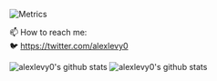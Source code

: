 ![Metrics](https://metrics.lecoq.io/alexlevy0)

📫 How to reach me:  
🐦 https://twitter.com/alexlevy0  

![alexlevy0's github stats](https://github-readme-stats.vercel.app/api?username=alexlevy0&count_private=true&show_icons=true)
![alexlevy0's github stats](https://github-readme-stats.vercel.app/api/top-langs/?username=alexlevy0&layout=compact&count_private=true&show_icons=true)


